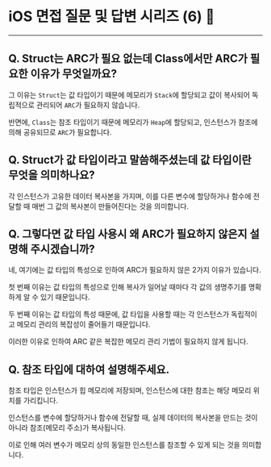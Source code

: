 # iOS 면접 질문 및 답변 시리즈 (6) 🤔

---

## Q. Struct는 ARC가 필요 없는데 Class에서만 ARC가 필요한 이유가 무엇일까요?

그 이유는 `Struct`는 값 타입이기 때문에 메모리가 `Stack`에 할당되고 값이 복사되어 독립적으로 관리되어 `ARC`가 필요하지 않습니다.

반면에, `Class`는 참조 타입이기 때문에 메모리가 `Heap`에 할당되고, 인스턴스가 참조에 의해 공유되므로 `ARC`가 필요합니다.

## Q. Struct가 값 타입이라고 말씀해주셨는데 값 타입이란 무엇을 의미하나요?

각 인스턴스가 고유한 데이터 복사본을 가지며, 이를 다른 변수에 할당하거나 함수에 전달할 때 매번 그 값의 복사본이 만들어진다는 것을 의미합니다.

## Q. 그렇다면 값 타입 사용시 왜 ARC가 필요하지 않은지 설명해 주시겠습니까?

네, 여기에는 값 타입의 특성으로 인하여 ARC가 필요하지 않은 2가지 이유가 있습니다.

첫 번째 이유는 값 타입의 특성으로 인해 복사가 일어날 때마다 각 값의 생명주기를 명확하게 알 수 있기 때문입니다.

두 번째 이유는 값 타입의 특성 때문에, 값 타입을 사용할 때는 각 인스턴스가 독립적이고 메모리 관리의 복잡성이 줄어들기 때문입니다.

이러한 이유로 인하여 ARC 같은 복잡한 메모리 관리 기법이 필요하지 않게 됩니다.

## Q. 참조 타입에 대하여 설명해주세요.

참조 타입은 인스턴스가 힙 메모리에 저장되며, 인스턴스에 대한 참조는 해당 메모리 위치를 가리킵니다.

인스턴스를 변수에 할당하거나 함수에 전달할 때, 실제 데이터의 복사본을 만드는 것이 아니라 참조(메모리 주소)가 복사됩니다.

이로 인해 여러 변수가 메모리 상의 동일한 인스턴스를 참조할 수 있게 되는 것을 의미합니다.
